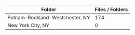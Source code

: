 | Folder                          |   Files / Folders |
|---------------------------------|-------------------|
| Putnam-Rockland-Westchester, NY |               174 |
| New York City, NY               |                 0 |